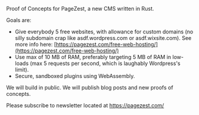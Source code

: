 Proof of Concepts for PageZest, a new CMS written in Rust.

Goals are:
- Give everybody 5 free websites, with allowance for custom domains (no silly subdomain crap like asdf.wordpress.com or asdf.wixsite.com). See more info here: [https://pagezest.com/free-web-hosting/](https://pagezest.com/free-web-hosting/)
- Use max of 10 MB of RAM, preferably targeting 5 MB of RAM in low-loads (max 5 requests per second, which is laughably Wordpress's limit).
- Secure, sandboxed plugins using WebAssembly.

We will build in public. We will publish blog posts and new proofs of concepts.

Please subscribe to newsletter located at https://pagezest.com/
